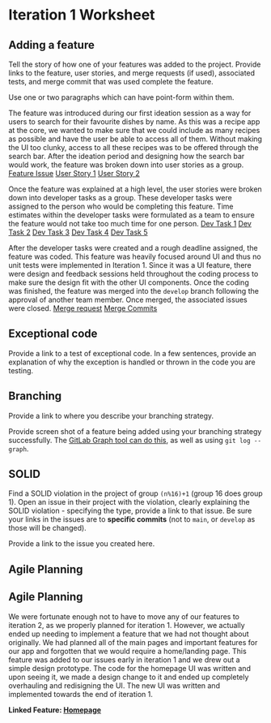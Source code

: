 Iteration 1 Worksheet
=====================

Adding a feature
-----------------

Tell the story of how one of your features was added to the project.
Provide links to the
feature, user stories, and merge requests (if used), associated tests, and merge commit
that was used complete the feature.

Use one or two paragraphs which can have point-form within them.

The feature was introduced during our first ideation session as a way for users to search for their favourite dishes by name. As this was a recipe app at the core, we wanted to make sure that we could include as many recipes as possible and have the user be able to access all of them. Without making the UI too clunky, access to all these recipes was to be offered through the search bar. After the ideation period and designing how the search bar would work, the feature was broken down into user stories as a group.
[Feature Issue](https://code.cs.umanitoba.ca/winter-2022-a02/group-4/dish-project/-/issues/3)
[User Story 1](https://code.cs.umanitoba.ca/winter-2022-a02/group-4/dish-project/-/issues/1)
[User Story 2](https://code.cs.umanitoba.ca/winter-2022-a02/group-4/dish-project/-/issues/2)

Once the feature was explained at a high level, the user stories were broken down into developer tasks as a group. These developer tasks were assigned to the person who would be completing this feature. Time estimates within the developer tasks were formulated as a team to ensure the feature would not take too much time for one person.
[Dev Task 1](https://code.cs.umanitoba.ca/winter-2022-a02/group-4/dish-project/-/issues/23)
[Dev Task 2](https://code.cs.umanitoba.ca/winter-2022-a02/group-4/dish-project/-/issues/24)
[Dev Task 3](https://code.cs.umanitoba.ca/winter-2022-a02/group-4/dish-project/-/issues/25)
[Dev Task 4](https://code.cs.umanitoba.ca/winter-2022-a02/group-4/dish-project/-/issues/26)
[Dev Task 5](https://code.cs.umanitoba.ca/winter-2022-a02/group-4/dish-project/-/issues/27)

After the developer tasks were created and a rough deadline assigned, the feature was coded. This feature was heavily focused around UI and thus no unit tests were implemented in Iteration 1. Since it was a UI feature, there were design and feedback sessions held throughout the coding process to make sure the design fit with the other UI components. Once the coding was finished, the feature was merged into the `develop` branch following the approval of another team member. Once merged, the associated issues were closed.
[Merge request](https://code.cs.umanitoba.ca/winter-2022-a02/group-4/dish-project/-/merge_requests/10)
[Merge Commits](https://code.cs.umanitoba.ca/winter-2022-a02/group-4/dish-project/-/merge_requests/10/commits)


Exceptional code
----------------

Provide a link to a test of exceptional code. In a few sentences,
provide an explanation of why the exception is handled or thrown
in the code you are testing.

Branching
----------

Provide a link to where you describe your branching strategy.

Provide screen shot of a feature being added using your branching strategy
successfully. The [GitLab Graph tool can do this](https://code.cs.umanitoba.ca/comp3350-summer2019/cook-eBook/-/network/develop),
as well as using `git log --graph`.

SOLID
-----

Find a SOLID violation in the project of group `(n%16)+1` (group 16 does group 1).
Open an issue in their project with the violation,
clearly explaining the SOLID violation - specifying the type, provide a link to that issue. Be sure
your links in the issues are to **specific commits** (not to `main`, or `develop` as those will be changed).

Provide a link to the issue you created here.

Agile Planning
--------------

Agile Planning
--------------
We were fortunate enough not to have to move any of our features to iteration 2, as we properly planned for iteration 1. However, we actually ended up 
needing to implement a feature that we had not thought about originally. We had planned all of the main pages and important features for our app and forgotten that 
we would require a home/landing page. This feature was added to our issues early in iteration 1 and we drew out a simple design prototype. The code for the homepage UI was 
written and upon seeing it, we made a design change to it and ended up completely overhauling and redisigning the UI. The new UI was written and implemented towards the end of iteration 1. 

**Linked Feature: 
[Homepage](https://code.cs.umanitoba.ca/winter-2022-a02/group-4/dish-project/-/issues/19)**
